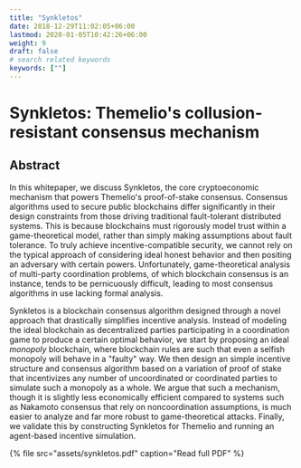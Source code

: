 ```yaml
---
title: "Synkletos"
date: 2018-12-29T11:02:05+06:00
lastmod: 2020-01-05T10:42:26+06:00
weight: 9
draft: false
# search related keywords
keywords: [""]
---
```

# Synkletos: Themelio's collusion-resistant consensus mechanism

## Abstract

In this whitepaper, we discuss Synkletos, the core cryptoeconomic mechanism that powers Themelio's proof-of-stake consensus. Consensus algorithms used to secure public blockchains differ significantly in their design constraints from those driving traditional fault-tolerant distributed systems. This is because blockchains must rigorously model trust within a game-theoretical model, rather than simply making assumptions about fault tolerance. To truly achieve incentive-compatible security, we cannot rely on the typical approach of considering ideal honest behavior and then positing an adversary with certain powers. Unfortunately, game-theoretical analysis of multi-party coordination problems, of which blockchain consensus is an instance, tends to be pernicuously difficult, leading to most consensus algorithms in use lacking formal analysis.

Synkletos is a blockchain consensus algorithm designed through a novel approach that drastically simplifies incentive analysis. Instead of modeling the ideal blockchain as decentralized parties participating in a coordination game to produce a certain optimal behavior, we start by proposing an ideal _monopoly_ blockchain, where blockchain rules are such that even a selfish monopoly will behave in a "faulty" way. We then design an simple incentive structure and consensus algorithm based on a variation of proof of stake that incentivizes any number of uncoordinated or coordinated parties to simulate such a monopoly as a whole. We argue that such a mechanism, though it is slightly less economically efficient compared to systems such as Nakamoto consensus that rely on noncoordination assumptions, is much easier to analyze and far more robust to game-theoretical attacks. Finally, we validate this by constructing Synkletos for Themelio and running an agent-based incentive simulation.

{% file src="assets/synkletos.pdf" caption="Read full PDF" %}



